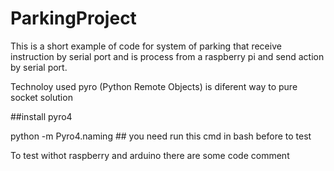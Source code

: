 # ParkingProject

This is a short example of code for system of parking that receive instruction by serial port and is process from a raspberry pi and send action by serial port.

Technoloy used pyro (Python Remote Objects) is diferent way to pure socket solution

##install pyro4

python -m Pyro4.naming ## you need run this cmd in bash before to test

To test withot raspberry and arduino there are some code comment
